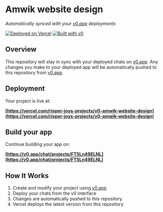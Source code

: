 # Amwik website design

*Automatically synced with your [v0.app](https://v0.app) deployments*

[![Deployed on Vercel](https://img.shields.io/badge/Deployed%20on-Vercel-black?style=for-the-badge&logo=vercel)](https://vercel.com/risper-joys-projects/v0-amwik-website-design)
[![Built with v0](https://img.shields.io/badge/Built%20with-v0.app-black?style=for-the-badge)](https://v0.app/chat/projects/FT5Ln49ELNL)

## Overview

This repository will stay in sync with your deployed chats on [v0.app](https://v0.app).
Any changes you make to your deployed app will be automatically pushed to this repository from [v0.app](https://v0.app).

## Deployment

Your project is live at:

**[https://vercel.com/risper-joys-projects/v0-amwik-website-design](https://vercel.com/risper-joys-projects/v0-amwik-website-design)**

## Build your app

Continue building your app on:

**[https://v0.app/chat/projects/FT5Ln49ELNL](https://v0.app/chat/projects/FT5Ln49ELNL)**

## How It Works

1. Create and modify your project using [v0.app](https://v0.app)
2. Deploy your chats from the v0 interface
3. Changes are automatically pushed to this repository
4. Vercel deploys the latest version from this repository

